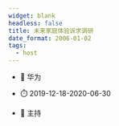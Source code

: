 ```yaml
---
widget: blank
headless: false
title: 未来家庭体验诉求调研
date_format: 2006-01-02
tags:
  - host
---
```



- :notebook: 华为

- :stopwatch: 2019-12-18-2020-06-30

- :boy: 主持